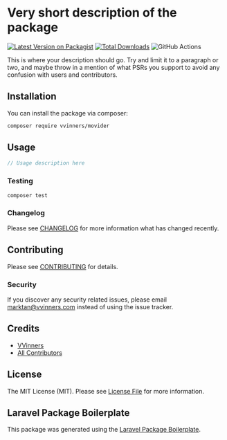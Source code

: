 # Very short description of the package

[![Latest Version on Packagist](https://img.shields.io/packagist/v/vvinners/movider.svg?style=flat-square)](https://packagist.org/packages/vvinners/movider)
[![Total Downloads](https://img.shields.io/packagist/dt/vvinners/movider.svg?style=flat-square)](https://packagist.org/packages/vvinners/movider)
![GitHub Actions](https://github.com/vvinners/movider/actions/workflows/main.yml/badge.svg)

This is where your description should go. Try and limit it to a paragraph or two, and maybe throw in a mention of what PSRs you support to avoid any confusion with users and contributors.

## Installation

You can install the package via composer:

```bash
composer require vvinners/movider
```

## Usage

```php
// Usage description here
```

### Testing

```bash
composer test
```

### Changelog

Please see [CHANGELOG](CHANGELOG.md) for more information what has changed recently.

## Contributing

Please see [CONTRIBUTING](CONTRIBUTING.md) for details.

### Security

If you discover any security related issues, please email marktan@vvinners.com instead of using the issue tracker.

## Credits

-   [VVinners](https://github.com/vvinners)
-   [All Contributors](../../contributors)

## License

The MIT License (MIT). Please see [License File](LICENSE.md) for more information.

## Laravel Package Boilerplate

This package was generated using the [Laravel Package Boilerplate](https://laravelpackageboilerplate.com).
